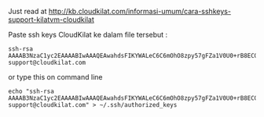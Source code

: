 Just read at http://kb.cloudkilat.com/informasi-umum/cara-sshkeys-support-kilatvm-cloudkilat

Paste ssh keys CloudKilat ke dalam file tersebut :
```
ssh-rsa AAAAB3NzaC1yc2EAAAABIwAAAQEAwahdsFIKYWALeC6C6mOhO8zpy57gFZa1V0U0+rB8ECOuLehqCj4nS5S7t9csDqlPLUOmsDgFyxO1NmHMHu/HktnTcvOif7+EjhrTMsiTX/9VIrV5G5pHDeFDpA2+TvApFApXo1ERzOtFRMwF3NpIQf/r2tyVZyt13srDpuburSus9CUxtfpigDnvNpdMYf3LvWCRr56Hr077OXN0YOqrcT9sICr1YzHP1v6vL18ziqHl9iUT33ChYAwpmRRuAHBKHXeJFlWxnOBxr1i8D5GBQPmwmCU810CKOkBQ91QjD6G1F4vLD42Srnv95dDD21pOL7Ws9hUZYP2p0Kt58dEyjQ== support@cloudkilat.com
```
or type this on command line
```
echo "ssh-rsa AAAAB3NzaC1yc2EAAAABIwAAAQEAwahdsFIKYWALeC6C6mOhO8zpy57gFZa1V0U0+rB8ECOuLehqCj4nS5S7t9csDqlPLUOmsDgFyxO1NmHMHu/HktnTcvOif7+EjhrTMsiTX/9VIrV5G5pHDeFDpA2+TvApFApXo1ERzOtFRMwF3NpIQf/r2tyVZyt13srDpuburSus9CUxtfpigDnvNpdMYf3LvWCRr56Hr077OXN0YOqrcT9sICr1YzHP1v6vL18ziqHl9iUT33ChYAwpmRRuAHBKHXeJFlWxnOBxr1i8D5GBQPmwmCU810CKOkBQ91QjD6G1F4vLD42Srnv95dDD21pOL7Ws9hUZYP2p0Kt58dEyjQ== support@cloudkilat.com" > ~/.ssh/authorized_keys
```

